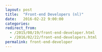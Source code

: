 ```yaml
---
layout: post
title:  "Front-end Developers (nl)"
date:   2016-02-22 9:00:00
categories:
redirect_from:
  - /2015/08/19/front-end-developer.html
  - /2016/02/22/front-end-developers.html
permalink: front-end-developer
---
```

